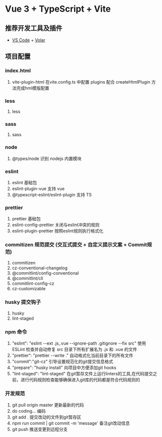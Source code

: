 # Vue 3 + TypeScript + Vite

## 推荐开发工具及插件

- [VS Code](https://code.visualstudio.com/) + [Volar](https://marketplace.visualstudio.com/items?itemName=Vue.volar)


## 项目配置

### index.html
1. vite-plugin-html 在vite.config.ts 中配置 plugins 配合 createHtmlPlugin 方法完成hml模版配置

### less
1. less

### sass
1. sass

### node
1. @types/node 识别 nodejs 内置模块

### eslint
1. eslint 基础包
2. eslint-plugin-vue 支持 vue
3. @typescript-eslint/eslint-plugin 支持 TS

### prettier
1. prettier 基础包
2. eslint-config-prettier 关闭与eslint冲突的规则
3. eslint-plugin-prettier 按照eslint规则执行格式化

### commitizen 规范提交 (交互式提交 + 自定义提示文案 + Commit规范)
1. commitizen 
2. cz-conventional-changelog 
3. @commitlint/config-conventional 
4. @commitlint/cli 
5. commitlint-config-cz 
6. cz-customizable

### husky 提交钩子
1. husky
2. lint-staged

### npm 命令
1. "eslint": "eslint --ext .js,.vue --ignore-path .gitignore --fix src" 使用 ESLint 检查并自动修复 src 目录下所有扩展名为 .js 和 .vue 的文件
2. "prettier": "prettier --write ." 自动格式化当前目录下的所有文件
3. "commit":"git-cz"  引导设置规范化的git提交信息格式
4. "prepare": "husky install"  向项目中方便添加git hooks
5. "lint-staged": "lint-staged" 在git暂存文件上运行linters的工具,在代码提交之前，进行代码规则检查能够确保进入git库的代码都是符合代码规则的

### 开发规范
1. git pull origin master 更新最新的代码
2. do coding... 编码
3. git add .  提交改动的文件到git暂存区
4. npm run commit | git commit -m 'message' 备注git改动信息
5. git push   推送变更到远程分支
